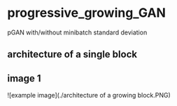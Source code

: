 # progressive_growing_GAN
pGAN with/without minibatch standard deviation
## architecture of a single block
## image 1
![example image](./architecture of a growing block.PNG)

